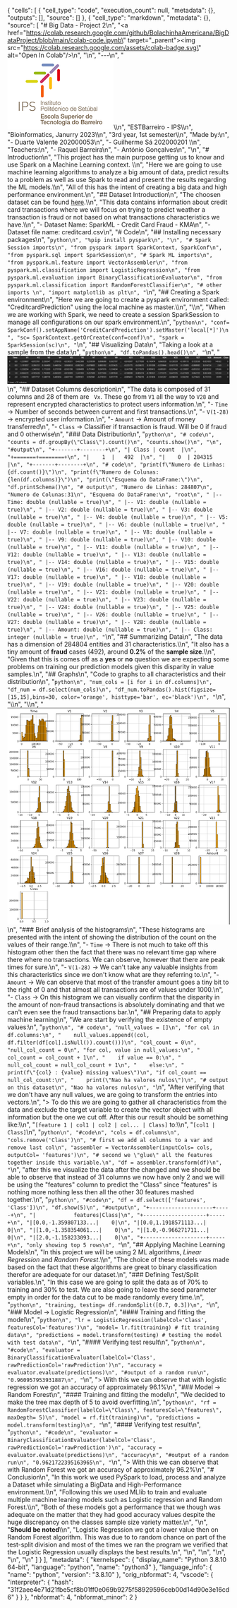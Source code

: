 {
 "cells": [
  {
   "cell_type": "code",
   "execution_count": null,
   "metadata": {},
   "outputs": [],
   "source": []
  },
  {
   "cell_type": "markdown",
   "metadata": {},
   "source": [
    "# Big Data - Project 2\n",
    "<a href=\"https://colab.research.google.com/github/BolachinhaAmericana/BigDataProject/blob/main/colab-code.ipynb\" target=\"_parent\"><img src=\"https://colab.research.google.com/assets/colab-badge.svg\" alt=\"Open In Colab\"/></a>\n",
    "\n",
    "---\n",
    "![](./images/ESTB.png)\\\n",
    "ESTBarreiro - IPS\\\n",
    "Bioinformatics, Janurry 2023\\\n",
    "3rd year, 1st semester\\\n",
    "Made by:\n",
    "- Duarte Valente 202000053\n",
    "- Guilherme Sá 202000201 \\\n",
    "Teachers:\n",
    "- Raquel Barreira\n",
    "- António Gonçalves\n",
    "\n",
    "# Introduction\n",
    "This project has the main purpose getting us to know and use Spark on a Machine Learning context. \\\n",
    "Here we are going to use machine learning algorithms to analyze a big amount of data, predict results to a problem as well as use Spark to read and present the results regarding the ML models.\\\n",
    "All of this has the intent of creating a big data and high performance environment.\n",
    "## Dataset Introduction\n",
    "The choosen dataset can be found [here](https://www.kaggle.com/code/ukveteran/sparkml-credit-card-fraud-jma/data).\\\n",
    "This data contains information about credit card transactions where we will focus on trying to predict weather a transaction is fraud or not based on what transactions characteristics we have.\\\n",
    "- Dataset Name: SparkML - Credit Card Fraud - KMA\n",
    "- Dataset file name: creditcard.csv\n",
    "# Code\n",
    "## Installing necessary packages\n",
    "```python\n",
    "%pip install pyspark\n",
    "\n",
    "# Spark Session imports\n",
    "from pyspark import SparkContext, SparkConf\n",
    "from pyspark.sql import SparkSession\n",
    "# Spark ML imports\n",
    "from pyspark.ml.feature import VectorAssembler\n",
    "from pyspark.ml.classification import LogisticRegression\n",
    "from pyspark.ml.evaluation import BinaryClassificationEvaluator\n",
    "from pyspark.ml.classification import RandomForestClassifier\n",
    "# other imports \n",
    "import matplotlib as plt\n",
    "```\n",
    "## Creating a Spark environment\n",
    "Here we are going to create a pyspark environment called: \"CreditcardPrediction\" using the local machine as master.\\\n",
    "\\\n",
    "When we are working with Spark, we need to create a session SparkSession to manage all configurations on our spark environment.\n",
    "```python\n",
    "conf= SparkConf().setAppName('CreditCardPrediction').setMaster('local[*]')\n",
    "sc= SparkContext.getOrCreate(conf=conf)\n",
    "spark = SparkSession(sc)\n",
    "```\n",
    "## Visualizing Data\n",
    "Taking a look at a sample from the data:\n",
    "```python\n",
    "df.toPandas().head()\n",
    "```\n",
    "![](./images/Dataset-head.png)\n",
    "## Dataset Columns description\n",
    "The data is composed of 31 columns and 28 of them are ``` Vx```. These go from ```V1``` all the way to ```V28``` and represent encrypted characteristics to protect users information.\n",
    "- ```Time``` -> Number of seconds between current and first transactions.\n",
    "- ```V(1-28)``` -> encrypted user information.\n",
    "- ```Amount``` -> Amount of money transferred\n",
    "- ```Class``` -> Classifier if transaction is fraud. Will be 0 if fraud and 0 otherwise\n",
    "### Data Distribution\n",
    "```python\n",
    "# code\n",
    "counts = df.groupBy(\"Class\").count()\n",
    "counts.show()\n",
    "\n",
    "#output\n",
    "+-------+--------+\n",
    "| Class | count  |\n",
    "+=======+========+\n",
    "|    1  |   492  |\n",
    "|    0  | 284315 |\n",
    "+-------+--------+\n",
    "# code\n",
    "print(f\"Numero de Linhas: {df.count()}\")\n",
    "print(f\"Numero de Colunas:{len(df.columns)}\")\n",
    "print(\"Esquema do DataFrame:\")\n",
    "df.printSchema()\n",
    "# output\n",
    "Numero de Linhas: 284807\n",
    "Numero de Colunas:31\n",
    "Esquema do DataFrame:\n",
    "root\n",
    " |-- Time: double (nullable = true)\n",
    " |-- V1: double (nullable = true)\n",
    " |-- V2: double (nullable = true)\n",
    " |-- V3: double (nullable = true)\n",
    " |-- V4: double (nullable = true)\n",
    " |-- V5: double (nullable = true)\n",
    " |-- V6: double (nullable = true)\n",
    " |-- V7: double (nullable = true)\n",
    " |-- V8: double (nullable = true)\n",
    " |-- V9: double (nullable = true)\n",
    " |-- V10: double (nullable = true)\n",
    " |-- V11: double (nullable = true)\n",
    " |-- V12: double (nullable = true)\n",
    " |-- V13: double (nullable = true)\n",
    " |-- V14: double (nullable = true)\n",
    " |-- V15: double (nullable = true)\n",
    " |-- V16: double (nullable = true)\n",
    " |-- V17: double (nullable = true)\n",
    " |-- V18: double (nullable = true)\n",
    " |-- V19: double (nullable = true)\n",
    " |-- V20: double (nullable = true)\n",
    " |-- V21: double (nullable = true)\n",
    " |-- V22: double (nullable = true)\n",
    " |-- V23: double (nullable = true)\n",
    " |-- V24: double (nullable = true)\n",
    " |-- V25: double (nullable = true)\n",
    " |-- V26: double (nullable = true)\n",
    " |-- V27: double (nullable = true)\n",
    " |-- V28: double (nullable = true)\n",
    " |-- Amount: double (nullable = true)\n",
    " |-- Class: integer (nullable = true)\n",
    "```\n",
    "## Summarizing Data\n",
    "The data has a dimension of 284804 entities and 31 characteristics.\\\n",
    "It also has a tiny amount of **fraud** cases (492), around **0.2%** of the **sample size**.\\\n",
    "Given that this is comes off as a **yes** or **no** question we are expecting some problems on training our prediction models given this disparity in value samples.\n",
    "## Graphs\n",
    "Code to graphs to all characteristics and their distribution\n",
    "```python\n",
    "num_cols = [i for i in df.columns]\n",
    "df_num = df.select(num_cols)\n",
    "df_num.toPandas().hist(figsize=[15,15],bins=30, color='orange', histtype='bar', ec='black')\n",
    "```\n",
    "\\\n",
    "\\\n",
    "![](./images/histograms.png)\n",
    "### Brief analysis of the histograms\n",
    "These histograms are presented with the intent of showing the distribution of the count on the values of their range.\\\n",
    "- ```Time``` -> There is not much to take off this histogram other then the fact that there was no relevant time gap where there where no transactions. We can observe, however that there are peak times for sure.\n",
    "- ```V(1-28)``` -> We can't take any valuable insights from this characteristics since we don't know what are they referring to.\n",
    "- ```Amount``` -> We can observe that most of the transfer amount goes a tiny bit to the right of 0 and that almost all transactions are of values under 1000.\n",
    "- ```Class``` -> On this histogram we can visually confirm that the disparity in the amount of non-fraud transactions is absolutely dominating and that we can't even see the fraud transactions bar.\n",
    "## Preparing data to apply machine learning\n",
    "We are start by verifying the existence of empty values:\n",
    "```python\n",
    "# code\n",
    "null_values = []\n",
    "for col in df.columns:\n",
    "    null_values.append((col, df.filter(df[col].isNull()).count()))\n",
    "col_count = 0\n",
    "null_col_count = 0\n",
    "for col, value in null_values:\n",
    "    col_count = col_count + 1\n",
    "    if value == 0:\n",
    "        null_col_count = null_col_count + 1\n",
    "    else:\n",
    "        print(f\"{col} : {value} missing values\")\n",
    "if col_count == null_col_count:\n",
    "    print(\"Nao ha valores nulos\")\n",
    "# output on this dataset\n",
    "Nao ha valores nulos\n",
    "```\n",
    "After verifying that we don't have any null values, we are going to transform the entries into vectors.\n",
    "> To do this we are going to gather all characteristics from the data and exclude the target variable to create the vector object with all information but the one we cut off. After this our result should be something like:\\\n",
    "```[feature 1 | col1 | col2 | col... | Class]``` to:\\\n",
    "```[col1 | Class]```\n",
    "```python\n",
    "#code\n",
    "cols = df.columns\n",
    "cols.remove('Class')\n",
    "# first we add al columns to a var and remove last col\n",
    "assembler = VectorAssembler(inputCols= cols, outputCol= 'features')\n",
    "# second we \"glue\" all the features together inside this variable.\n",
    "df = assembler.transform(df)\n",
    "```\n",
    "after this we visualize the data after the changed and we should be able to observe that instead of 31 columns we now have only 2 and we will be using the \"features\" column to predict the \"Class\" since \"features\" is nothing more nothing less then all the other 30 features mashed together.\n",
    "```python\n",
    "#code\n",
    "df = df.select(['features', 'Class'])\n",
    "df.show(5)\n",
    "#output\n",
    "+--------------------+-----+\n",
    "|            features|Class|\n",
    "+--------------------+-----+\n",
    "|[0.0,-1.359807133...|    0|\n",
    "|[0.0,1.1918571113...|    0|\n",
    "|[1.0,-1.358354061...|    0|\n",
    "|[1.0,-0.966271711...|    0|\n",
    "|[2.0,-1.158233093...|    0|\n",
    "+--------------------+-----+\n",
    "only showing top 5 rows\n",
    "```\n",
    "## Applying Machine Learning Models\n",
    "In this project we will be using 2 ML algorithms, *Linear Regression* and *Random Forest*.\\\n",
    "The choice of these models was made based on the fact that these algorithms are great to binary classification therefor are adequate for our dataset.\n",
    "### Defining Test/Split variables.\n",
    "In this case we are going to split the data as of 70% to training and 30% to test. We are also going to leave the seed parameter empty in order for the data cut to be made randomly every time.\n",
    "```python\n",
    "training, testing= df.randomSplit([0.7, 0.3])\n",
    "```\n",
    "### Model -> Logistic Regression\n",
    "#### Training and fitting the model\n",
    "```python\n",
    "lr = LogisticRegression(labelCol='Class', featuresCol='features')\n",
    "model= lr.fit(training) # fit training data\n",
    "predictions = model.transform(testing) # testing the model with test data\n",
    "```\n",
    "#### Verifying test result\n",
    "```python\n",
    "#code\n",
    "evaluator = BinaryClassificationEvaluator(labelCol='Class', rawPredictionCol='rawPrediction')\n",
    "accuracy = evaluator.evaluate(predictions)\n",
    "#output of a random run\n",
    "0.960957953931887\n",
    "```\n",
    "> With this we can observe that with logistic regression we got an accuracy of approximately 96.1%\n",
    "### Model -> Random Forest\n",
    "#### Training and fitting the model\n",
    "We decided to make the tree max depth of 5 to avoid overfitting.\n",
    "```python\n",
    "rf = RandomForestClassifier(labelCol=\"Class\", featuresCol=\"features\", maxDepth= 5)\n",
    "model = rf.fit(training)\n",
    "predictions = model.transform(testing)\n",
    "```\n",
    "#### Verifying test result\n",
    "```python\n",
    "#code\n",
    "evaluator = BinaryClassificationEvaluator(labelCol='Class', rawPredictionCol='rawPrediction')\n",
    "accuracy = evaluator.evaluate(predictions)\n",
    "accuracy\n",
    "#output of a random run\n",
    "0.9621722395163965\n",
    "```\n",
    "> With this we can observe that with Random Forest we got an accuracy of approximately 96.2%\n",
    "# Conclusion\n",
    "In this work we used PySpark to load, process and analyze a Dataset while simulating a BigData and High-Performance environment.\\\n",
    "Following this we used MLlib to train and evaluate multiple machine leaning models such as Logistic regression and Random Forest.\\\n",
    "Both of these models got a performance that we though was adequate on the matter that they had good accuracy values despite the huge discrepancy on the classes sample size variety matter.\n",
    "\n",
    "**Should be noted**\\\n",
    "Logistic Regression we got a lower value then on Random Forest algorithm. This was due to to random chance on part of the test-split division and most of the times we ran the program we verified that the Logistic Regression usually displays the best results.\n",
    "\n",
    "\n",
    "\n",
    "\n",
    "\n"
   ]
  }
 ],
 "metadata": {
  "kernelspec": {
   "display_name": "Python 3.8.10 64-bit",
   "language": "python",
   "name": "python3"
  },
  "language_info": {
   "name": "python",
   "version": "3.8.10"
  },
  "orig_nbformat": 4,
  "vscode": {
   "interpreter": {
    "hash": "31f2aee4e71d21fbe5cf8b01ff0e069b9275f58929596ceb00d14d90e3e16cd6"
   }
  }
 },
 "nbformat": 4,
 "nbformat_minor": 2
}
